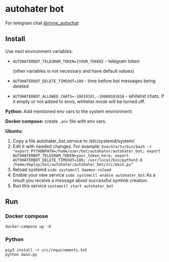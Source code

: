 # autohater bot
For telegram chat [@rivne_autochat](https://t.me/autorivne)

## Install

Use next environment variables:

* `AUTOHATERBOT_TELEGRAM_TOKEN={YOUR_TOKEN}` - telegram token

    (other variables is not necessary and have default values)

* `AUTOHATERBOT_DELETE_TIMEOUT=180` - time before bot messages being deleted
* `AUTOHATERBOT_ALLOWED_CHATS=-10010101,-10000101010` - whitelist chats. If it empty or not added to envs, whitelist mode will be turned off.

**Python:** Add mentioned env vars to the system environment.

**Docker compose:**  create `.env` file with env vars.

**Ubuntu:** 
1. Copy a file autohater_bot.service to /etc/systemd/system/
2. Edit it with needed changes. For example: `ExecStart=/bin/bash -c "export PYTHONPATH=/home/user/bot/autohater/autohater_bot; export AUTOHATERBOT_TELEGRAM_TOKEN=your_token_here; export AUTOHATERBOT_DELETE_TIMEOUT=180; /usr/local/bin/python3.8 /home/deploy/bot/autohater/autohater_bot/src/main.py"`
3. Reload systemd `sudo systemctl daemon-reload`
4. Enable your new service `sudo systemctl enable autohater_bot` As a result you receive a message about successful symlink creation.
5. Run this service `systemctl start autohater_bot`

## Run


### Docker compose

```
docker-compose up -d
```

### Python

```
pip3 install -r src/requirements.txt
python main.py
```
